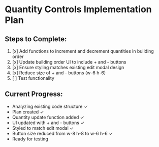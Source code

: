# Quantity Controls Implementation Plan

## Steps to Complete:

1. [x] Add functions to increment and decrement quantities in building order
2. [x] Update building order UI to include + and - buttons
3. [x] Ensure styling matches existing edit modal design
4. [x] Reduce size of + and - buttons (w-6 h-6)
5. [ ] Test functionality

## Current Progress:
- Analyzing existing code structure ✓
- Plan created ✓
- Quantity update function added ✓
- UI updated with + and - buttons ✓
- Styled to match edit modal ✓
- Button size reduced from w-8 h-8 to w-6 h-6 ✓
- Ready for testing
